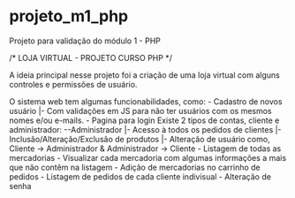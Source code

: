 # projeto_m1_php
Projeto para validação do módulo 1 - PHP

  /* LOJA VIRTUAL - PROJETO CURSO PHP */
    
  A ideia principal nesse projeto foi a criação de uma loja virtual com alguns controles e permissões de usuário.
    
  O sistema web tem algumas funcionabilidades, como:
    - Cadastro de novos usuário
      |- Com validações em JS para não ter usuários com os mesmos nomes e/ou e-mails.
    - Pagina para login
      Existe 2 tipos de contas, cliente e administrador:
        --Administrador
        |- Acesso à todos os pedidos de clientes
        |- Inclusão/Alteração/Exclusão de produtos
        |- Alteração de usuário como, Cliente -> Administrador & Administrador -> Cliente
    - Listagem de todas as mercadorias
    - Visualizar cada mercadoria com algumas informações a mais que não contêm na listagem
    - Adição de mercadorias no carrinho de pedidos
    - Listagem de pedidos de cada cliente indivisual
    - Alteração de senha
